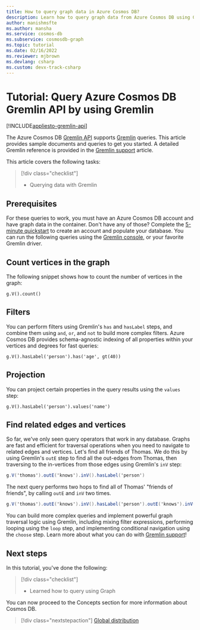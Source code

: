 ```yaml
---
title: How to query graph data in Azure Cosmos DB?
description: Learn how to query graph data from Azure Cosmos DB using Gremlin queries
author: manishmsfte
ms.author: mansha
ms.service: cosmos-db
ms.subservice: cosmosdb-graph
ms.topic: tutorial
ms.date: 02/16/2022
ms.reviewer: mjbrown
ms.devlang: csharp
ms.custom: devx-track-csharp
---
```


# Tutorial: Query Azure Cosmos DB Gremlin API by using Gremlin
[!INCLUDE[appliesto-gremlin-api](../includes/appliesto-gremlin-api.md)]

The Azure Cosmos DB [Gremlin API](graph-introduction.md) supports [Gremlin](https://github.com/tinkerpop/gremlin/wiki) queries. This article provides sample documents and queries to get you started. A detailed Gremlin reference is provided in the [Gremlin support](gremlin-support.md) article.

This article covers the following tasks: 

> [!div class="checklist"]
> * Querying data with Gremlin

## Prerequisites

For these queries to work, you must have an Azure Cosmos DB account and have graph data in the container. Don't have any of those? Complete the [5-minute quickstart](create-graph-dotnet.md) to create an account and populate your database. You can run the following queries using the [Gremlin console](https://tinkerpop.apache.org/docs/current/reference/#gremlin-console), or your favorite Gremlin driver.

## Count vertices in the graph

The following snippet shows how to count the number of vertices in the graph:

```
g.V().count()
```

## Filters

You can perform filters using Gremlin's `has` and `hasLabel` steps, and combine them using `and`, `or`, and `not` to build more complex filters. Azure Cosmos DB provides schema-agnostic indexing of all properties within your vertices and degrees for fast queries:

```
g.V().hasLabel('person').has('age', gt(40))
```

## Projection

You can project certain properties in the query results using the `values` step:

```
g.V().hasLabel('person').values('name')
```

## Find related edges and vertices

So far, we've only seen query operators that work in any database. Graphs are fast and efficient for traversal operations when you need to navigate to related edges and vertices. Let's find all friends of Thomas. We do this by using Gremlin's `outE` step to find all the out-edges from Thomas, then traversing to the in-vertices from those edges using Gremlin's `inV` step:

```cs
g.V('thomas').outE('knows').inV().hasLabel('person')
```

The next query performs two hops to find all of Thomas' "friends of friends", by calling `outE` and `inV` two times. 

```cs
g.V('thomas').outE('knows').inV().hasLabel('person').outE('knows').inV().hasLabel('person')
```

You can build more complex queries and implement powerful graph traversal logic using Gremlin, including mixing filter expressions, performing looping using the `loop` step, and implementing conditional navigation using the `choose` step. Learn more about what you can do with [Gremlin support](gremlin-support.md)!

## Next steps

In this tutorial, you've done the following:

> [!div class="checklist"]
> * Learned how to query using Graph 

You can now proceed to the Concepts section for more information about Cosmos DB.

> [!div class="nextstepaction"]
> [Global distribution](../distribute-data-globally.md) 

